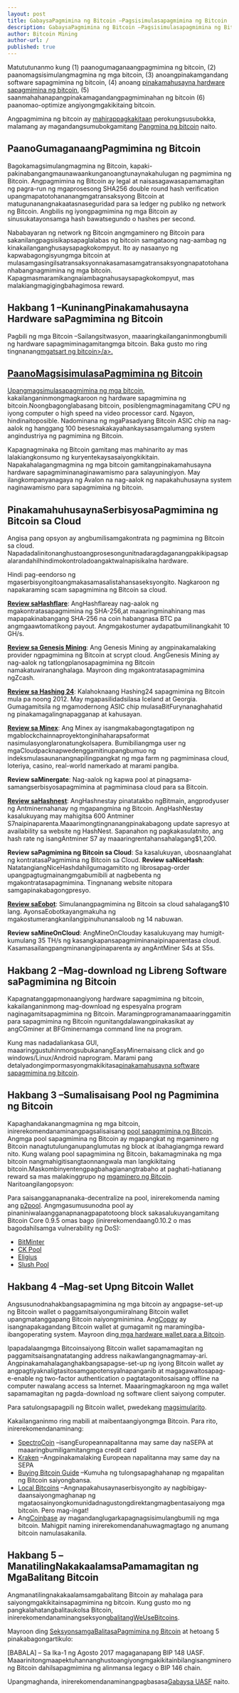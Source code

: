 ```yaml
---
layout: post
title: GabaysaPagmimina ng Bitcoin –Pagsisimulasapagmimina ng Bitcoin
description: GabaysaPagmimina ng Bitcoin –Pagsisimulasapagmimina ng Bitcoin
author: Bitcoin Mining
author-url: /
published: true
---
```


Matututunanmo kung (1) paanogumaganaangpagmimina ng bitcoin, (2) paanomagsisimulangmagmina ng mga bitcoin, (3) anoangpinakamgandang software sapagmimina ng bitcoin, (4) anoang <a href="https://www.bitcoinmining.com/bitcoin-mining-hardware/">pinakamahusayna hardware sapagmimina ng bitcoin</a>, (5) saanmahahanapangpinakamagandangpagmiminahan ng bitcoin (6) paanomao-optimize angiyongmgakikitaing bitcoin.

Angpagmimina ng bitcoin ay <a href="https://www.bitcoinmining.com/bitcoin-mining-profitability/">mahirappagkakitaan</a> perokungsusubokka, malamang ay magandangsumubokgamitang <a href="http://geni.us/37CM">Pangmina ng bitcoin</a> naito.

<h2>PaanoGumaganaangPagmimina ng Bitcoin</h2>

Bagokamagsimulangmagmina ng Bitcoin, kapaki-pakinabangangmaunawaankunganoangtunaynakahulugan ng pagmimina ng Bitcoin. Angpagmimina ng Bitcoin ay legal at naisasagawasapamamagitan ng pagra-run ng mgaprosesong SHA256 double round hash verification upangmapatotohananangmgatransaksyong Bitcoin at matugunanangnakaatasnaseguridad para sa ledger ng publiko ng network ng Bitcoin. Angbilis ng iyongpagmimina ng mga Bitcoin ay sinusukatayonsamga hash bawatsegundo o hashes per second.

Nababayaran ng network ng Bitcoin angmgaminero ng Bitcoin para sakanilangpagsisikapsapaglalabas ng bitcoin samgataong nag-aambag ng kinakailanganghusaysapagkokompyut. Ito ay nasaanyo ng kapwabagongisyungmga bitcoin at mulasamgasingilsatransaksyonnakasamasamgatransaksyongnapatotohananhabangnagmimina ng mga bitcoin. Kapagmasmaramikangnaiambagnahusaysapagkokompyut, mas malakiangmagigingbahagimosa reward.

<h2>Hakbang 1 –KuninangPinakamahusayna Hardware saPagmimina ng Bitcoin </h2>

Pagbili ng mga Bitcoin –Sailangsitwasyon, maaaringkailanganinmongbumili ng hardware sapagmiminagamitangmga bitcoin. Baka gusto mo ring tingnanang<a href="http://www.bitcoincharts.com/">mgatsart ng bitcoin>/a>. 

<h2>PaanoMagsisimulasaPagmimina ng Bitcoin</h2>

Upang<a href="https://www.bitcoinmining.com/bitcoin-mining-for-beginners-how-to-mine-bitcoins/">magsimulasapagmimina ng mga bitcoin</a>, kakailanganinmongmagkaroon ng hardware sapagmimina ng bitcoin.Noongbagonglabasang bitcoin, posiblengmagminagamitang CPU ng iyong computer o high speed na video processor card. Ngayon, hindinaitoposible. Nadominana ng mgaPasadyang Bitcoin ASIC chip na nag-aalok ng hanggang 100 besesnakakayahankaysasamgalumang system angindustriya ng pagmimina ng Bitcoin.

Kapagnagminaka ng Bitcoin gamitang mas mahinarito ay mas lalakiangkonsumo ng kuryentekaysasaiyongkikitain. Napakahalagangmagmina ng mga bitcoin gamitangpinakamahusayna hardware sapagmiminanaginawamismo para salayuningiyon. May ilangkompanyanagaya ng Avalon na nag-aalok ng napakahuhusayna system naginawamismo para sapagmimina ng bitcoin.

<h2>PinakamahuhusaynaSerbisyosaPagmimina ng Bitcoin sa Cloud</h2>

Angisa pang opsyon ay angbumilisamgakontrata ng pagmimina ng Bitcoin sa cloud. Napadadalinitonanghustoangprosesongunitnadaragdaganangpakikipagsapalarandahilhindimokontroladoangaktwalnapisikalna hardware.

Hindi pag-eendorso ng mgaserbisyongitoangmakasamasalistahansaseksyongito. Nagkaroon ng napakaraming scam sapagmimina ng Bitcoin sa cloud.

<strong><a href="http://geni.us/hashflare">Review saHashflare</a></strong>: AngHashflareay nag-aalok ng mgakontratasapagmimina ng SHA-256,at maaaringminahinang mas mapapakinabangang SHA-256 na coin habangnasa BTC pa angmgaawtomatikong payout. Angmgakostumer aydapatbumilinangkahit 10 GH/s.

<strong><a href="http://geni.us/advendorgm">Review sa Genesis Mining</a></strong>: Ang Genesis Mining ay angpinakamalaking provider ngpagmimina ng Bitcoin at scrypt cloud. AngGenesis Mining ay nag-aalok ng tatlongplanosapagmimina ng Bitcoin namakatuwirananghalaga. Mayroon ding mgakontratasapagmimina ngZcash.

<strong><a href="http://geni.us/hashing24">Review sa Hashing 24</a></strong>: Kalahoknaang Hashing24 sapagmimina ng Bitcoin mula pa noong 2012. May mgapasilidadsilasa Iceland at Georgia. Gumagamitsila ng mgamodernong ASIC chip mulasaBitFurynanaghahatid ng pinakamagalingnapagganap at kahusayan.

<strong><a href="http://geni.us/hashing24">Review sa Minex</a></strong>: Ang Minex ay isangmakabagongtagatipon ng mgablockchainnaproyektonginihaharapsaformat nasimulasyonglaronatungkolsapera. Bumibiliangmga user ng mgaCloudpacknapwedenggamitinupangbumuo ng indeksmulasaunanangnapilingpangkat ng mga farm ng pagmiminasa cloud, loteriya, casino, real-world namerkado at marami pangiba.

<strong>Review saMinergate</strong>: Nag-aalok ng kapwa pool at pinagsama-samangserbisyosapagmimina at pagmiminasa cloud para sa Bitcoin.

<strong><a href="http://geni.us/advendorgm">Review saHashnest</a></strong>: AngHashnestay pinatatakbo ngBitmain, angprodyuser ng Antminernahanay ng mgapangmina ng Bitcoin. AngHashNestay kasalukuyang may mahigitsa 600 Antminer S7naipinaparenta.Maaarimongtingnanangpinakabagong update sapresyo at availability sa website ng HashNest. Sapanahon ng pagkakasulatnito, ang hash rate ng isangAntminer S7 ay maaaringrentahansahalagang$1,200.

<strong>Review saPagmimina ng Bitcoin sa Cloud</strong>: Sa kasalukuyan, ubosnaanglahat ng kontratasaPagmimina ng Bitcoin sa Cloud.
<strong>Review saNiceHash</strong>: NatatangiangNiceHashdahilgumagamitito ng librosapag-order upangpagtugmainangmgabumibili at nagbebenta ng mgakontratasapagmimina. Tingnanang website nitopara samgapinakabagongpresyo.

<strong><a href="http://geni.us/hashflare">Review saEobot</a></strong>: Simulanangpagmimina ng Bitcoin sa cloud sahalagang$10 lang. AyonsaEobotkayangmakuha ng mgakostumerangkanilangipinuhunansaloob ng 14 nabuwan.

<strong>Review saMineOnCloud</strong>: AngMineOnClouday kasalukuyang may humigit-kumulang 35 TH/s ng kasangkapansapagmiminanaipinaparentasa cloud. Kasamasailangpangminanangipinaparenta ay angAntMiner S4s at S5s.

<h2>Hakbang 2 –Mag-download ng Libreng Software saPagmimina ng Bitcoin</h2>

Kapagnatanggapmonaangiyong hardware sapagmimina ng bitcoin, kakailanganinmong mag-download ng espesyalna program naginagamitsapagmimina ng Bitcoin. Maramingprogramanamaaaringgamitin para sapagmimina ng Bitcoin ngunitangdalawangpinakasikat ay angCGminer at BFGminernamga command line na program.

Kung mas nadadaliankasa GUI, maaaringgustuhinmongsubukanangEasyMinernaisang click and go windows/Linux/Android naprogram.
Marami pang detalyadongimpormasyongmakikitasa<a href="https://www.bitcoinmining.com/bitcoin-mining-software/">pinakamahusayna software sapagmimina ng bitcoin</a>.
 
<h2>Hakbang 3 –Sumalisaisang Pool ng Pagmimina ng Bitcoin</h2>

Kapaghandakanangmagmina ng mga bitcoin, inirerekomendanaminangpagsalisaisang <a href="https://www.bitcoinmining.com/bitcoin-mining-pools/">pool sapagmimina ng Bitcoin</a>. Angmga pool sapagmimina ng Bitcoin ay mgapangkat ng mgaminero ng Bitcoin nanagtutulunganupanglumutas ng block at ibahagiangmga reward nito. Kung walang pool sapagmimina ng Bitcoin, bakamagminaka ng mga bitcoin nangmahigitisangtaonnangwala man langkikitaing bitcoin.Maskombinyentengpagbahagianangtrabaho at paghati-hatianang reward sa mas malakinggrupo ng <a href="https://www.bitcoinminer.com/">mgaminero ng Bitcoin</a>. Naritoangilangopsyon:

Para saisangganapnanaka-decentralize na pool, inirerekomenda naming ang <a href="http://p2pool.in/">p2pool</a>.
Angmgasumusunodna pool ay pinaniniwalaangganapnanagpapatotoong block sakasalukuyangamitang Bitcoin Core 0.9.5 omas bago (inirerekomendaang0.10.2 o mas bagodahilsamga vulnerability ng DoS):
<ul>
<li><a href="https://bitminter.com/">BitMinter</a></li>
<li><a href="http://www.kano.is/">CK Pool</a></li>
<li><a href="http://eligius.st/~gateway/">Eligius</a></li>
<li><a href="https://en.bitcoin.it/wiki/Bitcoin_Pooled_Mining">Slush Pool</a></li>
 </ul>
<h2>Hakbang 4 –Mag-set Upng Bitcoin Wallet</h2>

Angsusunodnahakbangsapagmimina ng mga bitcoin ay angpagse-set-up ng Bitcoin wallet o paggamitsaiyongumiiralnang Bitcoin wallet upangmatanggapang Bitcoin naiyongminimina. Ang<a href="http://geni.us/copay">Copay</a> ay isangnapakagandang Bitcoin wallet at gumagamit ng maramingiba-ibangoperating system. Mayroon ding<a href="http://geni.us/ledger"> mga hardware wallet para a Bitcoin</a>.

Ipapadalaangmga Bitcoinsaiyong Bitcoin wallet sapamamagitan ng paggamitsaisangnatatanging address naikawlangangnagmamay-ari. Angpinakamahalaganghakbangsapagse-set-up ng iyong Bitcoin wallet ay angpagtiyaknaligtasitosamgapotensyalnapanganib at magagawaitosapag-e-enable ng two-factor authentication o pagtatagonitosaisang offline na computer nawalang access sa Internet. Maaaringmagkaroon ng mga wallet sapamamagitan ng pagda-download ng software client saiyong computer.

Para satulongsapagpili ng Bitcoin wallet, pwedekang <a href="https://www.weusecoins.com/en/find-the-best-bitcoin-wallet/">magsimularito</a>.

Kakailanganinmo ring mabili at maibentaangiyongmga Bitcoin. Para rito, inirerekomendanaminang:
<ul>
<li><a href="http://geni.us/spectrocoin">SpectroCoin</a> –isangEuropeannapalitanna may same day naSEPA at maaaringbumiligamitangmga credit card</li>
<li><a href="https://www.kraken.com/">Kraken</a> –Angpinakamalaking European napalitanna may same day na SEPA</li>
<li><a href="https://www.weusecoins.com/en/how-buy-bitcoins-online-best-bitcoin-exchange-rate-bitcoin-price/">Buying Bitcoin Guide</a> –Kumuha ng tulongsapaghahanap ng mgapalitan ng Bitcoin saiyongbansa.</li>
<li><a href="http://geni.us/localbitcoins">Local Bitcoins</a> –Angnapakahusaynaserbisyongito ay nagbibigay-daansaiyongmaghanap ng mgataosainyongkomunidadnagustongdirektangmagbentasaiyong mga bitcoin. Pero mag-ingat!</li>
<li>Ang<a href="http://geni.us/coinbase">Coinbase</a> ay magandanglugarkapagnagsisimulangbumili ng mga bitcoin. Mahigpit naming inirerekomendanahuwagmagtago ng anumang bitcoin namulasakanila.</li>
</ul>
<h2>Hakbang 5 –ManatilingNakakaalamsaPamamagitan ng MgaBalitang Bitcoin</h2>
Angmanatilingnakakaalamsamgabalitang Bitcoin ay mahalaga para saiyongmgakikitainsapagmimina ng bitcoin. Kung gusto mo ng pangkalahatangbalitaukolsa Bitcoin, inirerekomendanaminangseksyong<a href="https://www.weusecoins.com/news/">balitangWeUseBitcoins</a>.

Mayroon ding <a href="https://www.bitcoinmining.com/news/">SeksyonsamgaBalitasaPagmimina ng Bitcoin</a> at hetoang 5 pinakabagongartikulo:

[BABALA] – Sa Ika-1 ng Agosto 2017 magaganapang BIP 148 UASF. Maaarinitongmaapektuhannanghustoangiyongmgakikitainbilangisangminero ng Bitcoin dahilsapagmimina ng alinmansa legacy o BIP 146 chain.

Upangmaghanda, inirerekomendanaminangpagbasasa<a href="https://www.weusecoins.com/uasf-guide/">Gabaysa UASF</a> naito.

